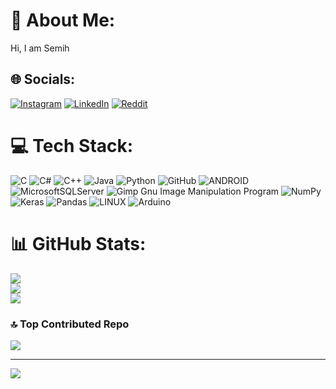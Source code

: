 # 💫 About Me:
Hi, I am Semih


## 🌐 Socials:
[![Instagram](https://img.shields.io/badge/Instagram-%23E4405F.svg?logo=Instagram&logoColor=white)](https://instagram.com/semihseymen97) [![LinkedIn](https://img.shields.io/badge/LinkedIn-%230077B5.svg?logo=linkedin&logoColor=white)](https://linkedin.com/in/seymensemih) [![Reddit](https://img.shields.io/badge/Reddit-%23FF4500.svg?logo=Reddit&logoColor=white)](https://reddit.com/user/pomegnarate) 

# 💻 Tech Stack:
![C](https://img.shields.io/badge/c-%2300599C.svg?style=plastic&logo=c&logoColor=white) ![C#](https://img.shields.io/badge/c%23-%23239120.svg?style=plastic&logo=c-sharp&logoColor=white) ![C++](https://img.shields.io/badge/c++-%2300599C.svg?style=plastic&logo=c%2B%2B&logoColor=white) ![Java](https://img.shields.io/badge/java-%23ED8B00.svg?style=plastic&logo=java&logoColor=white) ![Python](https://img.shields.io/badge/python-3670A0?style=plastic&logo=python&logoColor=ffdd54) ![GitHub](https://img.shields.io/badge/GitHub-%23121011.svg?style=plastic&logo=github&logoColor=white) ![ANDROID](https://img.shields.io/badge/android-%2320232a.svg?style=plastic&logo=android&logoColor=%a4c639) ![MicrosoftSQLServer](https://img.shields.io/badge/Microsoft%20SQL%20Sever-CC2927?style=plastic&logo=microsoft%20sql%20server&logoColor=white) ![Gimp Gnu Image Manipulation Program](https://img.shields.io/badge/Gimp-657D8B?style=plastic&logo=gimp&logoColor=FFFFFF) ![NumPy](https://img.shields.io/badge/numpy-%23013243.svg?style=plastic&logo=numpy&logoColor=white) ![Keras](https://img.shields.io/badge/Keras-%23D00000.svg?style=plastic&logo=Keras&logoColor=white) ![Pandas](https://img.shields.io/badge/pandas-%23150458.svg?style=plastic&logo=pandas&logoColor=white) ![LINUX](https://img.shields.io/badge/Linux-FCC624?style=plastic&logo=linux&logoColor=black) ![Arduino](https://img.shields.io/badge/-Arduino-00979D?style=plastic&logo=Arduino&logoColor=white)
# 📊 GitHub Stats:
![](https://github-readme-stats.vercel.app/api?username=seymensemih&theme=tokyonight&hide_border=true&include_all_commits=false&count_private=false)<br/>
![](https://github-readme-streak-stats.herokuapp.com/?user=seymensemih&theme=tokyonight&hide_border=true)<br/>
![](https://github-readme-stats.vercel.app/api/top-langs/?username=seymensemih&theme=tokyonight&hide_border=true&include_all_commits=false&count_private=false&layout=compact)

### 🔝 Top Contributed Repo
![](https://github-contributor-stats.vercel.app/api?username=seymensemih&limit=5&theme=tokyonight&combine_all_yearly_contributions=true)

---
[![](https://visitcount.itsvg.in/api?id=seymensemih&icon=0&color=1)](https://visitcount.itsvg.in)
